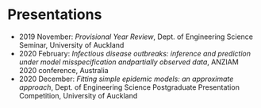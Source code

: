 # Presentations

- 2019 November: _Provisional Year Review_, Dept. of Engineering Science Seminar, University of Auckland
- 2020 February: _Infectious disease outbreaks: inference and prediction under model misspecification andpartially observed data_, ANZIAM 2020 conference, Australia
- 2020 December: _Fitting simple epidemic models: an approximate approach_, Dept. of Engineering Science Postgraduate Presentation Competition, University of Auckland
